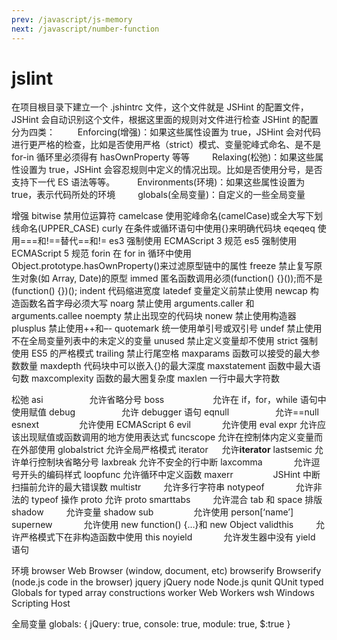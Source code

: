 ```yaml
---
prev: /javascript/js-memory
next: /javascript/number-function
---
```


# jslint

在项目根目录下建立一个 .jshintrc 文件，这个文件就是 JSHint 的配置文件，JSHint 会自动识别这个文件，根据这里面的规则对文件进行检查
JSHint 的配置分为四类：
　　 Enforcing(增强)：如果这些属性设置为 true，JSHint 会对代码进行更严格的检查，比如是否使用严格（strict）模式、变量驼峰式命名、是不是 for-in 循环里必须得有 hasOwnProperty 等等
　　 Relaxing(松弛)：如果这些属性设置为 true，JSHint 会容忍规则中定义的情况出现。比如是否使用分号，是否支持下一代 ES 语法等等。
　　 Environments(环境)：如果这些属性设置为 true，表示代码所处的环境
　　 globals(全局变量)：自定义的一些全局变量

增强
bitwise 禁用位运算符
camelcase 使用驼峰命名(camelCase)或全大写下划线命名(UPPER_CASE)
curly 在条件或循环语句中使用{}来明确代码块
eqeqeq 使用===和!==替代==和!=
es3 强制使用 ECMAScript 3 规范
es5 强制使用 ECMAScript 5 规范
forin 在 for in 循环中使用 Object.prototype.hasOwnProperty()来过滤原型链中的属性
freeze 禁止复写原生对象(如 Array, Date)的原型
immed 匿名函数调用必须(function() {}());而不是(function() {})();
indent 代码缩进宽度
latedef 变量定义前禁止使用
newcap 构造函数名首字母必须大写
noarg 禁止使用 arguments.caller 和 arguments.callee
noempty 禁止出现空的代码块
nonew 禁止使用构造器
plusplus 禁止使用++和–-
quotemark 统一使用单引号或双引号
undef 禁止使用不在全局变量列表中的未定义的变量
unused 禁止定义变量却不使用
strict 强制使用 ES5 的严格模式
trailing 禁止行尾空格
maxparams 函数可以接受的最大参数数量
maxdepth 代码块中可以嵌入{}的最大深度
maxstatement 函数中最大语句数
maxcomplexity 函数的最大圈复杂度
maxlen 一行中最大字符数

松弛
asi 　　　　　允许省略分号
boss 　　　　　 允许在 if，for，while 语句中使用赋值
debug 　　　　　允许 debugger 语句
eqnull 　　　　　允许==null
esnext 　　　　 允许使用 ECMAScript 6
evil 　　　 允许使用 eval
expr 允许应该出现赋值或函数调用的地方使用表达式
funcscope 允许在控制体内定义变量而在外部使用
globalstrict 允许全局严格模式
iterator 　 允许**iterator**
lastsemic 允许单行控制块省略分号
laxbreak 允许不安全的行中断
laxcomma 　　　 允许逗号开头的编码样式
loopfunc 允许循环中定义函数
maxerr 　　　　 JSHint 中断扫描前允许的最大错误数
multistr 　　 允许多行字符串
notypeof 　　　 允许非法的 typeof 操作
proto 允许 proto
smarttabs 　　 允许混合 tab 和 space 排版
shadow 　　 允许变量 shadow
sub 　　　　 允许使用 person[‘name’]
supernew 　　　 允许使用 new function() {…}和 new Object
validthis 　　 允许严格模式下在非构造函数中使用 this
noyield 　　　 允许发生器中没有 yield 语句

环境
browser Web Browser (window, document, etc)
browserify Browserify (node.js code in the browser)
jquery jQuery
node Node.js
qunit QUnit
typed Globals for typed array constructions
worker Web Workers
wsh Windows Scripting Host

全局变量
globals: {
jQuery: true,
console: true,
module: true,
\$:true
}
